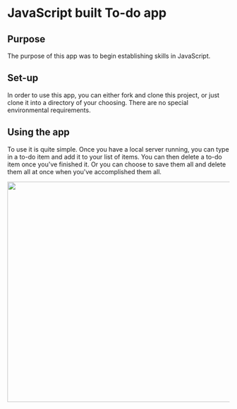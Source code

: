 # JavaScript built To-do app

## Purpose

The purpose of this app was to begin establishing skills in JavaScript. 

## Set-up

In order to use this app, you can either fork and clone this project, or just clone it into a directory of your choosing. There are no special environmental requirements.

## Using the app

To use it is quite simple. Once you have a local server running, you can type in a to-do item and add it to your list of items. You can then delete a to-do item once you've finished it. Or you can choose to save them all and delete them all at once when you've accomplished them all.

<p align="center">
  <img width="600" height="500" src="https://i.ibb.co/zZQHbpq/Screen-Shot-2020-12-04-at-8-47-28-AM.png">
</p>

